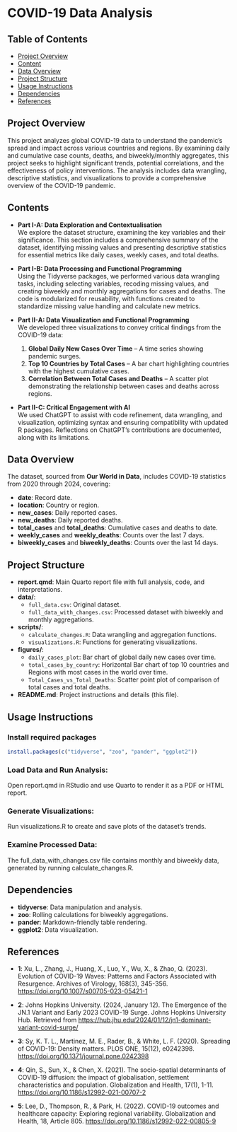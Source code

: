 # COVID-19 Data Analysis

## Table of Contents
- [Project Overview](#project-overview)
- [Content](#content)
- [Data Overview](#data-overview)
- [Project Structure](#project-structure)
- [Usage Instructions](#usage-instructions)
- [Dependencies](#dependencies)
- [References](#references)

## Project Overview
This project analyzes global COVID-19 data to understand the pandemic’s spread and impact across various countries and regions. By examining daily and cumulative case counts, deaths, and biweekly/monthly aggregates, this project seeks to highlight significant trends, potential correlations, and the effectiveness of policy interventions. The analysis includes data wrangling, descriptive statistics, and visualizations to provide a comprehensive overview of the COVID-19 pandemic.

## Contents
- **Part I-A: Data Exploration and Contextualisation**  
  We explore the dataset structure, examining the key variables and their significance. This section includes a comprehensive summary of the dataset, identifying missing values and presenting descriptive statistics for essential metrics like daily cases, weekly cases, and total deaths.

- **Part I-B: Data Processing and Functional Programming**  
  Using the Tidyverse packages, we performed various data wrangling tasks, including selecting variables, recoding missing values, and creating biweekly and monthly aggregations for cases and deaths. The code is modularized for reusability, with functions created to standardize missing value handling and calculate new metrics.

- **Part II-A: Data Visualization and Functional Programming**  
  We developed three visualizations to convey critical findings from the COVID-19 data:
  1. **Global Daily New Cases Over Time** – A time series showing pandemic surges.
  2. **Top 10 Countries by Total Cases** – A bar chart highlighting countries with the highest cumulative cases.
  3. **Correlation Between Total Cases and Deaths** – A scatter plot demonstrating the relationship between cases and deaths across regions.

- **Part II-C: Critical Engagement with AI**  
  We used ChatGPT to assist with code refinement, data wrangling, and visualization, optimizing syntax and ensuring compatibility with updated R packages. Reflections on ChatGPT’s contributions are documented, along with its limitations.

## Data Overview
The dataset, sourced from **Our World in Data**, includes COVID-19 statistics from 2020 through 2024, covering:
- **date**: Record date.
- **location**: Country or region.
- **new_cases**: Daily reported cases.
- **new_deaths**: Daily reported deaths.
- **total_cases** and **total_deaths**: Cumulative cases and deaths to date.
- **weekly_cases** and **weekly_deaths**: Counts over the last 7 days.
- **biweekly_cases** and **biweekly_deaths**: Counts over the last 14 days.

## Project Structure
- **report.qmd**: Main Quarto report file with full analysis, code, and interpretations.
- **data/**:
  - `full_data.csv`: Original dataset.
  - `full_data_with_changes.csv`: Processed dataset with biweekly and monthly aggregations.
- **scripts/**:
  - `calculate_changes.R`: Data wrangling and aggregation functions.
  - `visualizations.R`: Functions for generating visualizations.
- **figures/**: 
  - `daily_cases_plot`: Bar chart of global daily new cases over time.
  - `total_cases_by_country`: Horizontal Bar chart of top 10 countries and Regions with most cases in the world over time.
  - `Total_Cases_vs_Total_Deaths`: Scatter point plot of comparison of total cases and total deaths.
- **README.md**: Project instructions and details (this file).


## Usage Instructions

### Install required packages

```r
install.packages(c("tidyverse", "zoo", "pander", "ggplot2"))
```

### Load Data and Run Analysis:

Open report.qmd in RStudio and use Quarto to render it as a PDF or HTML report.

### Generate Visualizations:

Run visualizations.R to create and save plots of the dataset’s trends.

### Examine Processed Data:

The full_data_with_changes.csv file contains monthly and biweekly data, generated by running calculate_changes.R.

## Dependencies

- **tidyverse**: Data manipulation and analysis.
- **zoo**: Rolling calculations for biweekly aggregations.
- **pander**: Markdown-friendly table rendering.
- **ggplot2**: Data visualization.

## References

- **1**: Xu, L., Zhang, J., Huang, X., Luo, Y., Wu, X., & Zhao, Q. (2023). Evolution of COVID-19 Waves: Patterns and Factors Associated with Resurgence. Archives of Virology, 168(3), 345-356. https://doi.org/10.1007/s00705-023-05421-1
- **2**: Johns Hopkins University. (2024, January 12). The Emergence of the JN.1 Variant and Early 2023 COVID-19 Surge. Johns Hopkins University Hub. Retrieved from https://hub.jhu.edu/2024/01/12/jn1-dominant-variant-covid-surge/
- **3**: Sy, K. T. L., Martinez, M. E., Rader, B., & White, L. F. (2020). Spreading of COVID-19: Density matters. PLOS ONE, 15(12), e0242398. https://doi.org/10.1371/journal.pone.0242398
- **4**: Qin, S., Sun, X., & Chen, X. (2021). The socio-spatial determinants of COVID-19 diffusion: the impact of globalisation, settlement characteristics and population. Globalization and Health, 17(1), 1-11. https://doi.org/10.1186/s12992-021-00707-2

- **5**: Lee, D., Thompson, R., & Park, H. (2022). COVID-19 outcomes and healthcare capacity: Exploring regional variability. Globalization and Health, 18, Article 805. https://doi.org/10.1186/s12992-022-00805-9
